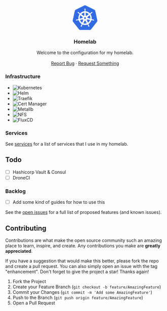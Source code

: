 <!-- PROJECT LOGO -->
<br />
<div align="center">
  <a href="https://git.fascinated.cc/Fascinated/homelab">
    <img src="images/logo.png" alt="Logo" width="80" height="80">
  </a>

<h3 align="center">Homelab</h3>

  <p align="center">
    Welcome to the configuration for my homelab.
    <br />
    <br />
    <a href="https://git.fascinated.cc/Fascinated/home-ops/issues">Report Bug</a>
    ·
    <a href="https://git.fascinated.cc/Fascinated/home-ops/issues">Request Something</a>

  </p>
</div>

### Infrastructure

-   ![Kubernetes][k8s]
-   ![Helm][helm]
-   ![Traefik][traefik]
-   ![Cert Manager][cert-manager]
-   ![Metallb][metallb]
-   ![NFS][nfs]
-   ![FluxCD][fluxcd]

### Services

See [services](./apps/production/) for a list of services that I use in my homelab.

<!-- TODO -->

## Todo

-   [ ] Hashicorp Vault & Consul
-   [ ] DroneCI

### Backlog

-   [ ] Add some kind of guides for how to use this

See the [open issues](https://git.fascinated.cc/Fascinated/home-ops/issues) for a full list of proposed features (and known issues).

<!-- CONTRIBUTING -->

## Contributing

Contributions are what make the open source community such an amazing place to learn, inspire, and create. Any contributions you make are **greatly appreciated**.

If you have a suggestion that would make this better, please fork the repo and create a pull request. You can also simply open an issue with the tag "enhancement".
Don't forget to give the project a star! Thanks again!

1. Fork the Project
2. Create your Feature Branch (`git checkout -b feature/AmazingFeature`)
3. Commit your Changes (`git commit -m 'Add some AmazingFeature'`)
4. Push to the Branch (`git push origin feature/AmazingFeature`)
5. Open a Pull Request

<!-- MARKDOWN LINKS & IMAGES -->
<!-- https://www.markdownguide.org/basic-syntax/#reference-style-links -->

[fluxcd]: https://fluxcd.io
[k8s]: https://kubernetes.io
[helm]: https://helm.sh
[traefik]: https://traefik.io
[cert-manager]: https://cert-manager.io
[metallb]: https://metallb.org
[nfs]: https://nfs.fascinated.cc
